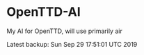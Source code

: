 # OpenTTD-AI
My AI for OpenTTD, will use primarily air

Latest backup: Sun Sep 29 17:51:01 UTC 2019
